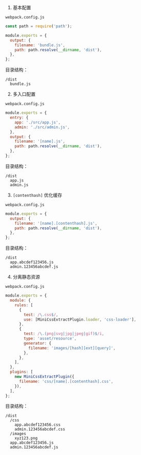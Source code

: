1. 基本配置

`webpack.config.js`

```js
const path = require('path');

module.exports = {
  output: {
    filename: 'bundle.js',
    path: path.resolve(__dirname, 'dist'),
  },
};
```

目录结构：

```
/dist
  bundle.js
```

2. 多入口配置

`webpack.config.js`

```js
module.exports = {
  entry: {
    app: './src/app.js',
    admin: './src/admin.js',
  },
  output: {
    filename: '[name].js',
    path: path.resolve(__dirname, 'dist'),
  },
};
```

目录结构：

```
/dist
  app.js
  admin.js
```

3. `[contenthash]` 优化缓存

`webpack.config.js`

```js
module.exports = {
  output: {
    filename: '[name].[contenthash].js',
    path: path.resolve(__dirname, 'dist'),
  },
};
```

目录结构：

```
/dist
  app.abcdef123456.js
  admin.123456abcdef.js
```

4. 分离静态资源

`webpack.config.js`

```js
module.exports = {
  module: {
    rules: [
      {
        test: /\.css$/,
        use: [MiniCssExtractPlugin.loader, 'css-loader'],
      },
      {
        test: /\.(png|svg|jpg|jpeg|gif)$/i,
        type: 'asset/resource',
        generator: {
          filename: 'images/[hash][ext][query]',
        },
      },
    ],
  },
  plugins: [
    new MiniCssExtractPlugin({
      filename: 'css/[name].[contenthash].css',
    }),
  ],
};
```

目录结构：

```
/dist
  /css
    app.abcdef123456.css
    admin.123456abcdef.css
  /images
    xyz123.png
  app.abcdef123456.js
  admin.123456abcdef.js
```

